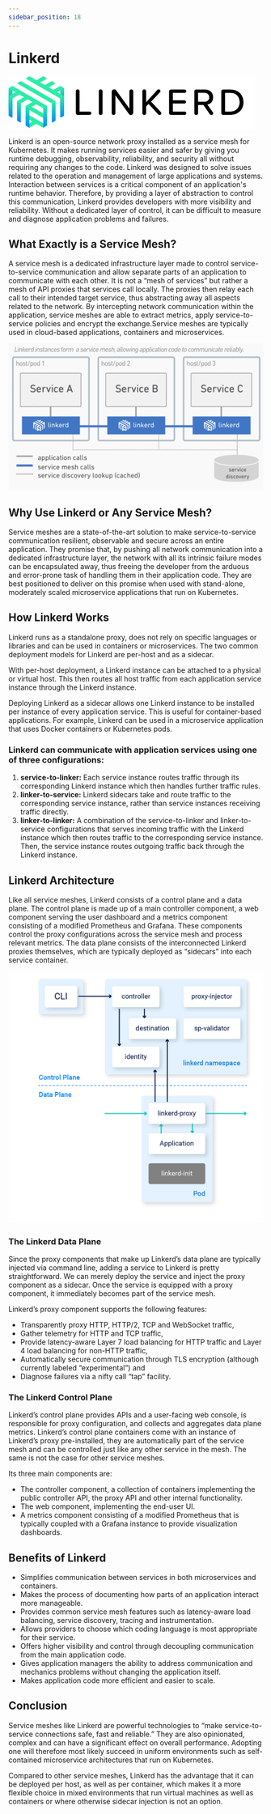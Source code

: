 ```yaml
---
sidebar_position: 18
---
```


# Linkerd

<img src="https://github.com/Khushi-Agrawal-1/Reference-images/blob/main/linkerd.png?raw=true"/>


 Linkerd is an open-source network proxy installed as a service mesh for Kubernetes. It makes running services easier and safer by giving you runtime debugging, observability, reliability, and security all without requiring any changes to the code. Linkerd was designed to solve issues related to the operation and management of large applications and systems. Interaction between services is a critical component of an application's runtime behavior. Therefore, by providing a layer of abstraction to control this communication, Linkerd provides developers with more visibility and reliability. Without a dedicated layer of control, it can be difficult to measure and diagnose application problems and failures.
 
 
## What Exactly is a Service Mesh?

A service mesh is a dedicated infrastructure layer made to control service-to-service communication and allow separate parts of an application to communicate with each other.  It is not a “mesh of services” but rather a mesh of API proxies that services call locally. The proxies then relay each call to their intended target service, thus abstracting away all aspects related to the network. By intercepting network communication within the application, service meshes are able to extract metrics, apply service-to-service policies and encrypt the exchange.Service meshes are typically used in cloud-based applications, containers and microservices.


  <img src="https://github.com/Khushi-Agrawal-1/Reference-images/blob/main/linkerd-service-mesh-diagram-1024x587.png?raw=true" />


## Why Use Linkerd or Any Service Mesh?
Service meshes are a state-of-the-art solution to make service-to-service communication resilient, observable and secure across an entire application. They promise that, by pushing all network communication into a dedicated infrastructure layer, the network with all its intrinsic failure modes can be encapsulated away, thus freeing the developer from the arduous and error-prone task of handling them in their application code. They are best positioned to deliver on this promise when used with stand-alone, moderately scaled microservice applications that run on Kubernetes.

## How Linkerd Works
Linkerd runs as a standalone proxy, does not rely on specific languages or libraries and can be used in containers or microservices. The two common deployment models for Linkerd are per-host and as a sidecar.

With per-host deployment, a Linkerd instance can be attached to a physical or virtual host. This then routes all host traffic from each application service instance through the Linkerd instance.

Deploying Linkerd as a sidecar allows one Linkerd instance to be installed per instance of every application service. This is useful for container-based applications. For example, Linkerd can be used in a microservice application that uses Docker containers or Kubernetes pods.

### Linkerd can communicate with application services using one of three configurations:

1. **service-to-linker:** Each service instance routes traffic through its corresponding Linkerd instance which then handles further traffic rules.
2. **linker-to-service:** Linkerd sidecars take and route traffic to the corresponding service instance, rather than service instances receiving traffic directly.
3. **linker-to-linker:** A combination of the service-to-linker and linker-to-service configurations that serves incoming traffic with the Linkerd instance which then routes traffic to the corresponding service instance. Then, the service instance routes outgoing traffic back through the Linkerd instance.

## Linkerd Architecture
Like all service meshes, Linkerd consists of a control plane and a data plane. The control plane is made up of a main controller component, a web component serving the user dashboard and a metrics component consisting of a modified Prometheus and Grafana. These components control the proxy configurations across the service mesh and process relevant metrics. The data plane consists of the interconnected Linkerd proxies themselves, which are typically deployed as “sidecars” into each service container.

  <img src="https://github.com/Khushi-Agrawal-1/Reference-images/blob/main/linkerd-architecture.png?raw=true"/>


### The Linkerd Data Plane
Since the proxy components that make up Linkerd’s data plane are typically injected via command line, adding a service to Linkerd is pretty straightforward. We can merely deploy the service and inject the proxy component as a sidecar. Once the service is equipped with a proxy component, it immediately becomes part of the service mesh. 

Linkerd’s proxy component supports the following features:
- Transparently proxy HTTP, HTTP/2, TCP and WebSocket traffic,
- Gather telemetry for HTTP and TCP traffic,
- Provide latency-aware Layer 7 load balancing for HTTP traffic and Layer 4 load balancing for non-HTTP traffic,
- Automatically secure communication through TLS encryption (although currently labeled “experimental”) and
- Diagnose failures via a nifty call “tap” facility.


### The Linkerd Control Plane
Linkerd’s control plane provides APIs and a user-facing web console, is responsible for proxy configuration, and collects and aggregates data plane metrics. Linkerd’s control plane containers come with an instance of Linkerd’s proxy pre-installed, they are automatically part of the service mesh and can be controlled just like any other service in the mesh. The same is not the case for other service meshes.

Its three main components are:

- The controller component, a collection of containers implementing the public controller API, the proxy API and other internal functionality.
- The web component, implementing the end-user UI.
- A metrics component consisting of a modified Prometheus that is typically coupled with a Grafana instance to provide visualization dashboards.


## Benefits of Linkerd

- Simplifies communication between services in both microservices and containers.
- Makes the process of documenting how parts of an application interact more manageable.
- Provides common service mesh features such as latency-aware load balancing, service discovery, tracing and instrumentation.
- Allows providers to choose which coding language is most appropriate for their service.
- Offers higher visibility and control through decoupling communication from the main application code.
- Gives application managers the ability to address communication and mechanics problems without changing the application itself.
- Makes application code more efficient and easier to scale.

## Conclusion
Service meshes like Linkerd are powerful technologies to “make service-to-service connections safe, fast and reliable.” They are also opinionated, complex and can have a significant effect on overall performance. Adopting one will therefore most likely succeed in uniform environments such as self-contained microservice architectures that run on Kubernetes.

Compared to other service meshes, Linkerd has the advantage that it can be deployed per host, as well as per container, which makes it a more flexible choice in mixed environments that run virtual machines as well as containers or where otherwise sidecar injection is not an option.

